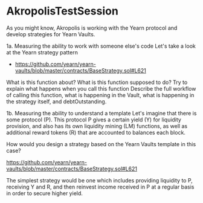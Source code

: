 # AkropolisTestSession


As you might know, Akropolis is working with the Yearn protocol and develop strategies for Yearn Vaults.

1a. Measuring the ability to work with someone else's code
Let's take a look at the Yearn strategy pattern 

- https://github.com/yearn/yearn-vaults/blob/master/contracts/BaseStrategy.sol#L621

What is this function about? 
What is this function supposed to do? Try to explain what happens when you call this function
Describe the full workflow of calling this function, what is happening in the Vault, what is happening in the strategy itself, and debtOutstanding.


1b. Measuring the ability to understand a template
Let's imagine that there is some protocol (P). This protocol P gives a certain yield (Y) for liquidity provision, and also has its own liquidity mining (LM) functions, as well as additional reward tokens (R) that are accounted to balances each block.

How would you design a strategy based on the Yearn Vaults template in this case?


https://github.com/yearn/yearn-vaults/blob/master/contracts/BaseStrategy.sol#L621

   
The simplest strategy would be one which includes providing liquidity to P, receiving Y and R, and then reinvest income received in P at a regular basis in order to secure higher yield.



